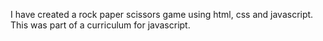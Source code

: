 I have created a rock paper scissors game using html, css and javascript. This was part of a curriculum for javascript.